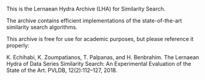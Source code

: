 This is the Lernaean Hydra Archive (LHA) for Similarity Search.

The archive contains efficient implementations of the state-of-the-art similarity search algorithms.

This archive is free for use for academic purposes, but please reference it properly:

K. Echihabi, K. Zoumpatianos, T. Palpanas, and H. Benbrahim. The Lernaean Hydra of Data Series Similarity Search: An Experimental Evaluation of the State of the Art. PVLDB, 12(2):112–127, 2018.

